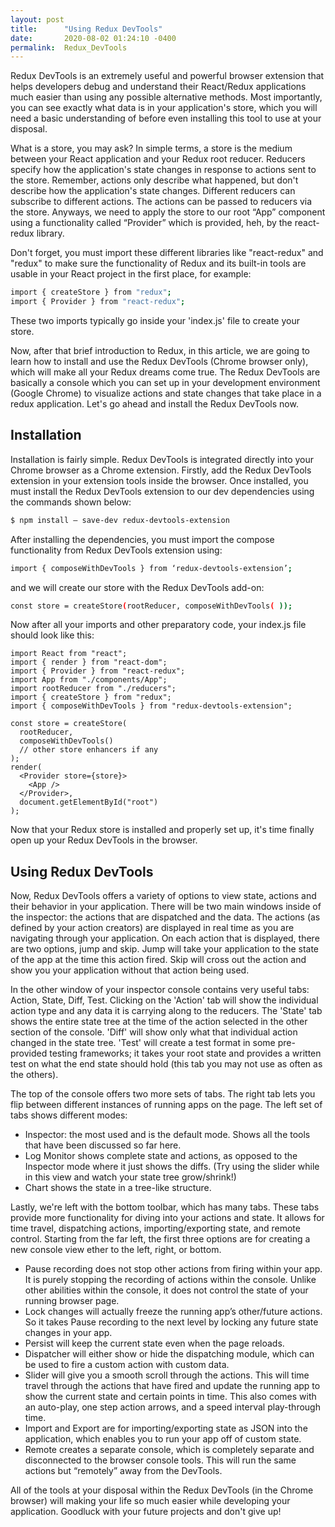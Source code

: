 ```yaml
---
layout: post
title:      "Using Redux DevTools"
date:       2020-08-02 01:24:10 -0400
permalink:  Redux_DevTools
---
```



Redux DevTools is an extremely useful and powerful browser extension that helps developers debug and understand their React/Redux applications much easier than using any possible alternative methods. Most importantly, you can see exactly what data is in your application's store, which you will need a basic understanding of before even installing this tool to use at your disposal. 

What is a store, you may ask? In simple terms, a store is the medium between your React application and your Redux root reducer. Reducers specify how the application's state changes in response to actions sent to the store. Remember, actions only describe what happened, but don't describe how the application's state changes. Different reducers can subscribe to different actions. The actions can be passed to reducers via the store. Anyways, we need to apply the store to our root “App” component using a functionality called “Provider” which is provided, heh, by the react-redux library. 

Don't forget, you must import these different libraries like "react-redux" and "redux" to make sure the functionality of Redux and its built-in tools are usable in your React project in the first place, for example: 
```sh
import { createStore } from "redux";
import { Provider } from "react-redux";
```
These two imports typically go inside your 'index.js' file to create your store. 

Now, after that brief introduction to Redux, in this article, we are going to learn how to install and use the Redux DevTools (Chrome browser only), which will make all your Redux dreams come true. The Redux DevTools are basically a console which you can set up in your development environment (Google Chrome) to visualize actions and state changes that take place in a redux application. Let's go ahead and install the Redux DevTools now.

## Installation 
Installation is fairly simple. Redux DevTools is integrated directly into your Chrome browser as a Chrome extension. Firstly, add the Redux DevTools extension in your extension tools inside the browser. Once installed, you must install the Redux DevTools extension to our dev dependencies using the commands shown below: 
```sh
$ npm install — save-dev redux-devtools-extension
```
After installing the dependencies, you must import the compose functionality from Redux DevTools extension using:
```sh
import { composeWithDevTools } from ‘redux-devtools-extension’;
```
and we will create our store with the Redux DevTools add-on: 
```sh
const store = createStore(rootReducer, composeWithDevTools( ));
```
Now after all your imports and other preparatory code, your index.js file should look like this: 
```
import React from "react";
import { render } from "react-dom";
import { Provider } from "react-redux";
import App from "./components/App";
import rootReducer from "./reducers";
import { createStore } from "redux";
import { composeWithDevTools } from "redux-devtools-extension";

const store = createStore(
  rootReducer,
  composeWithDevTools()
  // other store enhancers if any
);
render(
  <Provider store={store}>
    <App />
  </Provider>,
  document.getElementById("root")
);
```

Now that your Redux store is installed and properly set up, it's time finally open up your Redux DevTools in the browser. 

## Using Redux DevTools
Now, Redux DevTools offers a variety of options to view state, actions and their behavior in your application. There will be two main windows inside of the inspector: the actions that are dispatched and the data. The actions (as defined by your action creators) are displayed in real time as you are navigating through your application. On each action that is displayed, there are two options, jump and skip. Jump will take your application to the state of the app at the time this action fired. Skip will cross out the action and show you your application without that action being used. 

In the other window of your inspector console contains very useful tabs: Action, State, Diff, Test. Clicking on the 'Action' tab will show the individual action type and any data it is carrying along to the reducers. The 'State' tab shows the entire state tree at the time of the action selected in the other section of the console. 'Diff' will show only what that individual action changed in the state tree. 'Test' will create a test format in some pre-provided testing frameworks; it takes your root state and provides a written test on what the end state should hold (this tab you may not use as often as the others). 

The top of the console offers two more sets of tabs. The right tab lets you flip between different instances of running apps on the page. The left set of tabs shows different modes: 
 - Inspector: the most used and is the default mode. Shows all the tools that have been discussed so far here.
 - Log Monitor shows complete state and actions, as opposed to the Inspector mode where it just shows the diffs. (Try using the slider while in this view and watch your state tree grow/shrink!)
 - Chart shows the state in a tree-like structure.

Lastly, we're left with the bottom toolbar, which has many tabs. These tabs provide more functionality for diving into your actions and state. It allows for time travel, dispatching actions, importing/exporting state, and remote control. Starting from the far left, the first three options are for creating a new console view ether to the left, right, or bottom.
 - Pause recording does not stop other actions from firing within your app. It is purely stopping the recording of actions within the console. Unlike other abilities within the console, it does not control the state of your running browser page.
 - Lock changes will actually freeze the running app’s other/future actions. So it takes Pause recording to the next level by locking any future state changes in your app.
 - Persist will keep the current state even when the page reloads.
 - Dispatcher will either show or hide the dispatching module, which can be used to fire a custom action with custom data.
 - Slider will give you a smooth scroll through the actions. This will time travel through the actions that have fired and update the running app to show the current state and certain points in time. This also comes with an auto-play, one step action arrows, and a speed interval play-through time.
 - Import and Export are for importing/exporting state as JSON into the application, which enables you to run your app off of custom state.
 - Remote creates a separate console, which is completely separate and disconnected to the browser console tools. This will run the same actions but “remotely” away from the DevTools.


All of the tools at your disposal within the Redux DevTools (in the Chrome browser) will making your life so much easier while developing your application. Goodluck with your future projects and don't give up! 